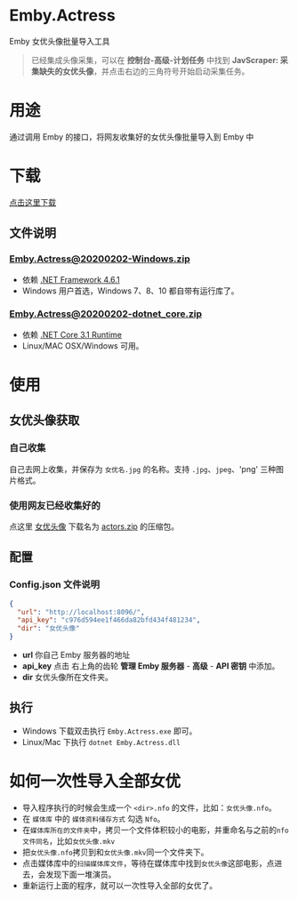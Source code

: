 ﻿# Emby.Actress
Emby 女优头像批量导入工具

>已经集成头像采集，可以在 **控制台-高级-计划任务** 中找到 **JavScraper: 采集缺失的女优头像**，并点击右边的三角符号开始启动采集任务。

# 用途
通过调用 Emby 的接口，将网友收集好的女优头像批量导入到 Emby 中

# 下载
[点击这里下载](https://github.com/JavScraper/Emby.Plugins.JavScraper/releases/tag/v1.22.27.1109)
## 文件说明
### [Emby.Actress@20200202-Windows.zip](https://github.com/JavScraper/Emby.Plugins.JavScraper/releases/download/v1.22.27.1109/Emby.Actress@20200202-Windows.zip)
- 依赖 [.NET Framework 4.6.1](https://support.microsoft.com/zh-cn/help/3102436/the-net-framework-4-6-1-offline-installer-for-windows) 
- Windows 用户首选，Windows 7、8、10 都自带有运行库了。
### [Emby.Actress@20200202-dotnet_core.zip](https://github.com/JavScraper/Emby.Plugins.JavScraper/releases/download/v1.22.27.1109/Emby.Actress@20200202-dotnet_core.zip)
- 依赖 [.NET Core 3.1 Runtime](https://dotnet.microsoft.com/download/dotnet-core/current/runtime)
- Linux/MAC OSX/Windows 可用。

# 使用

## 女优头像获取
### 自己收集
自己去网上收集，并保存为 `女优名.jpg` 的名称。支持 `.jpg`、`jpeg`、'png' 三种图片格式。

### 使用网友已经收集好的
点这里 [女优头像](https://github.com/junerain123/javsdt/releases/tag/%E5%A5%B3%E4%BC%98%E5%A4%B4%E5%83%8F) 下载名为 [actors.zip](https://github.com/junerain123/javsdt/releases/download/%E5%A5%B3%E4%BC%98%E5%A4%B4%E5%83%8F/actors.zip)
 的压缩包。

## 配置
### Config.json 文件说明
```json
{
  "url": "http://localhost:8096/",
  "api_key": "c976d594ee1f466da82bfd434f481234",
  "dir": "女优头像"
}
```
- **url** 你自己 Emby 服务器的地址
- **api_key** 点击 右上角的齿轮 **管理 Emby 服务器** - **高级** - **API 密钥** 中添加。
- **dir** 女优头像所在文件夹。

## 执行
- Windows 下载双击执行 `Emby.Actress.exe` 即可。
- Linux/Mac 下执行 `dotnet Emby.Actress.dll`

# 如何一次性导入全部女优
- 导入程序执行的时候会生成一个 `<dir>.nfo` 的文件，比如：`女优头像.nfo`。
- 在 `媒体库` 中的 `媒体资料储存方式` 勾选 `Nfo`。
- 在`媒体库所在的文件夹`中，拷贝一个文件体积较小的电影，并重命名与之前的`nfo文件同名`，比如`女优头像.mkv`
- 把`女优头像.nfo`拷贝到和`女优头像.mkv`同一个文件夹下。
- 点击媒体库中的`扫描媒体库文件`，等待在媒体库中找到`女优头像`这部电影，点进去，会发现下面一堆演员。
- 重新运行上面的程序，就可以一次性导入全部的女优了。